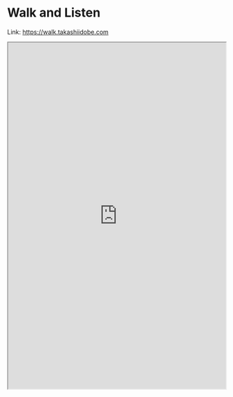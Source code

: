 # Walk and Listen

Link: <https://walk.takashiidobe.com>

<iframe src="https://walk.takashiidobe.com" width="100%"
height="800px"></iframe>
